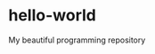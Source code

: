 # hello-world
My beautiful programming repository
<!DOCTYPE html>
<html lang="en">
<head>
<title>HTML TEMPLATE</title>
</head>
<body>
</body>
</html>
